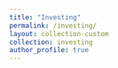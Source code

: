 ```yaml
---
title: "Investing"
permalink: /investing/
layout: collection-custom
collection: investing
author_profile: true
---
```

